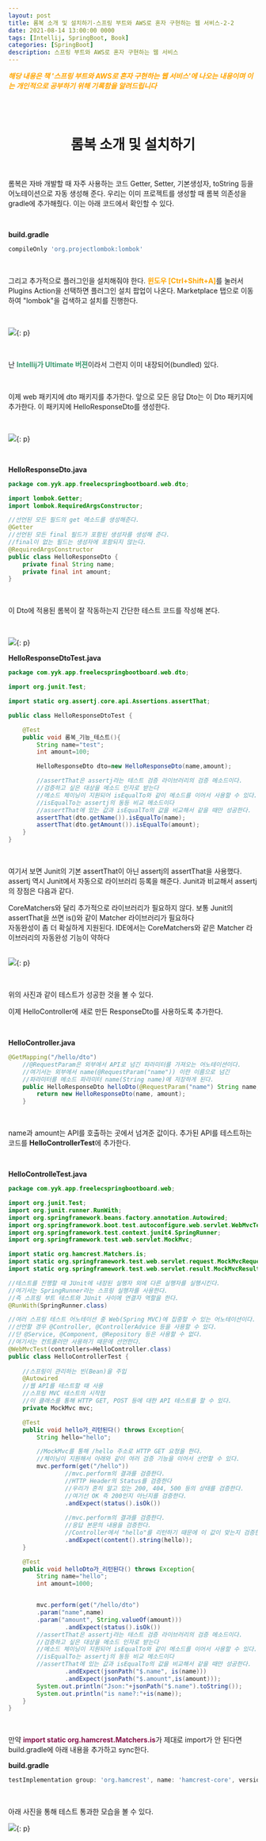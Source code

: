 ```yaml
---
layout: post
title: 롬복 소개 및 설치하기-스프링 부트와 AWS로 혼자 구현하는 웹 서비스-2-2
date: 2021-08-14 13:00:00 0000
tags: [Intellij, SpringBoot, Book]
categories: [SpringBoot]
description: 스프링 부트와 AWS로 혼자 구현하는 웹 서비스
---
```


<span style="color:orange; font-weight:bold">_해당 내용은 책 '스프링 부트와 AWS로 혼자 구현하는 웹 서비스'에 나오는 내용이며 이는 개인적으로 공부하기 위해 기록함을 알려드립니다_</span>

<br><br>

# <center>롬복 소개 및 설치하기</center>

<br>

롬복은 자바 개발할 때 자주 사용하는 코드 Getter, Setter, 기본생성자, toString 등을 어노테이션으로 자동 생성해 준다. 우리는 이미 프로젝트를 생성할 때 롬복 의존성을 gradle에 추가해줬다. 이는 아래 코드에서 확인할 수 있다.

<br>

**build.gradle**

```gradle
compileOnly 'org.projectlombok:lombok'
```

<br>

그리고 추가적으로 플러그인을 설치해줘야 한다. <span style="color:orange; font-weight:bold">윈도우 [Ctrl+Shift+A]</span>를 눌러서 Plugins Action을 선택하면 플러그인 설치 팝업이 나온다. Marketplace 탭으로 이동하여 "lombok"을 겁색하고 설치를 진행한다.

<br>

![](/images/SpringBoot/ImplementingWebServiceWithSpringBootAndAWS-1/2021-08-14-16-59-33.png){: p}

<br>

난 <span style="color:#3D9970; font-weight:bold">Intellij가 Ultimate 버젼</span>이라서 그런지 이미 내장되어(bundled) 있다. 

<br>

이제 web 패키지에 dto 패키지를 추가한다. 앞으로 모든 응답 Dto는 이 Dto 패키지에 추가한다. 이 패키지에 HelloResponseDto를 생성한다.

<br>

![](/images/SpringBoot/ImplementingWebServiceWithSpringBootAndAWS-1/2021-08-14-17-01-53.png){: p}

<br>

**HelloResponseDto.java**

```java
package com.yyk.app.freelecspringbootboard.web.dto;

import lombok.Getter;
import lombok.RequiredArgsConstructor;

//선언된 모든 필드의 get 메소드를 생성해준다.
@Getter
//선언된 모든 final 필드가 포함된 생성자를 생성해 준다.
//final이 없는 필드는 생성자에 포함되지 않는다.
@RequiredArgsConstructor
public class HelloResponseDto {
    private final String name;
    private final int amount;
}

```

<br>

이 Dto에 적용된 롬복이 잘 작동하는지 간단한 테스트 코드를 작성해 본다.

<br>

![](/images/SpringBoot/ImplementingWebServiceWithSpringBootAndAWS-1/2021-08-14-17-04-26.png){: p}

**HelloResponseDtoTest.java**

```java
package com.yyk.app.freelecspringbootboard.web.dto;

import org.junit.Test;

import static org.assertj.core.api.Assertions.assertThat;

public class HelloResponseDtoTest {

    @Test
    public void 롬복_기능_테스트(){
        String name="test";
        int amount=100;

        HelloResponseDto dto=new HelloResponseDto(name,amount);

        //assertThat은 assertj라는 테스트 검증 라이브러리의 검증 메소드이다.
        //검증하고 싶은 대상을 메소드 인자로 받는다
        //메소드 체이닝이 지원되어 isEqualTo와 같이 메소드를 이어서 사용할 수 있다.
        //isEqualTo는 assertj의 동등 비교 메소드이다
        //assertThat에 있는 값과 isEqualTo의 값을 비교해서 같을 때만 성공한다.
        assertThat(dto.getName()).isEqualTo(name);
        assertThat(dto.getAmount()).isEqualTo(amount);
    }
}

```

<br>

여기서 보면 Junit의 기본 assertThat이 아닌 assertj의 assertThat을 사용했다. assertj 역시 Junit에서 자동으로 라이브러리 등록을 해준다. Junit과 비교해서 assertj의 장점은 다음과 같다.

<link rel="stylesheet" href="https: //www.webnots.com/resources/font-awesome/css/font-awesome.min.css">
<link rel="stylesheet" href="/assets/css/webnots.css">

<div class="webnots-success webnots-notification-box">CoreMatchers와 달리 추가적으로 라이브러리가 필요하지 않다. 보통 Junit의 assertThat을 쓰면 is()와 같이 Matcher 라이브러리가 필요하다</div>
<div class="webnots-success webnots-notification-box">자동완성이 좀 더 확실하게 지원된다. IDE에서는 CoreMatchers와 같은 Matcher 라이브러리의 자동완성 기능이 약하다</div>

<br>

![](/images/SpringBoot/ImplementingWebServiceWithSpringBootAndAWS-1/2021-08-14-17-24-05.png){: p}

<br>

위의 사진과 같이 테스트가 성공한 것을 볼 수 있다. 

이제 HelloController에 새로 만든 ResponseDto를 사용하도록 추가한다.

<br>

**HelloController.java**

```java
@GetMapping("/hello/dto")
    //@RequestParam은 외부에서 API로 넘긴 파라미터를 가져오는 어노테이션이다.
    //여기서는 외부에서 name(@RequestParam("name")) 이란 이름으로 넘긴
    //파라미터를 메소드 파라미터 name(String name)에 저장하게 된다.
    public HelloResponseDto helloDto(@RequestParam("name") String name, @RequestParam("amount") int amount){
        return new HelloResponseDto(name, amount);
    }
```

<br>

name과 amount는 API를 호출하는 곳에서 넘겨준 값이다. 추가된 API를 테스트하는 코드를 **HelloControllerTest**에 추가한다.

<br>

**HelloControlleTest.java**

```java
package com.yyk.app.freelecspringbootboard.web;

import org.junit.Test;
import org.junit.runner.RunWith;
import org.springframework.beans.factory.annotation.Autowired;
import org.springframework.boot.test.autoconfigure.web.servlet.WebMvcTest;
import org.springframework.test.context.junit4.SpringRunner;
import org.springframework.test.web.servlet.MockMvc;

import static org.hamcrest.Matchers.is;
import static org.springframework.test.web.servlet.request.MockMvcRequestBuilders.get;
import static org.springframework.test.web.servlet.result.MockMvcResultMatchers.*;

//테스트를 진행할 때 JUnit에 내장된 실행자 외에 다른 실행자를 실행시킨다.
//여기서는 SpringRunner라는 스프링 실행자를 사용한다.
//즉 스프링 부트 테스트와 JUnit 사이에 연결자 역할을 한다.
@RunWith(SpringRunner.class)

//여러 스프링 테스트 어노테이션 중 Web(Spring MVC)에 집중할 수 있는 어노테이션이다.
//선언할 경우 @Controller, @ControllerAdvice 등을 사용할 수 있다.
//단 @Service, @Component, @Repository 등은 사용할 수 없다.
//여기서는 컨트롤러만 사용하기 때문에 선언한다.
@WebMvcTest(controllers=HelloController.class)
public class HelloControllerTest {
    
    //스프링이 관리하는 빈(Bean)을 주입
    @Autowired
    //웹 API를 테스트할 때 사용
    //스프링 MVC 테스트의 시작점
    //이 클래스를 통해 HTTP GET, POST 등에 대한 API 테스트를 할 수 있다.
    private MockMvc mvc;

    @Test
    public void hello가_리턴된다() throws Exception{
        String hello="hello";

        //MockMvc를 통해 /hello 주소로 HTTP GET 요청을 한다.
        //체이닝이 지원해서 아래와 같이 여러 검증 기능을 이어서 선언할 수 있다.
        mvc.perform(get("/hello"))
                //mvc.perform의 결과를 검증한다.
                //HTTP Header의 Status를 검증한다
                //우리가 흔히 알고 있는 200, 404, 500 등의 상태를 검증한다.
                //여기선 OK 즉 200인지 아닌지를 검증한다.
                .andExpect(status().isOk())
                
                //mvc.perform의 결과를 검증한다.
                //응답 본문의 내용을 검증한다.
                //Controller에서 "hello"를 리턴하기 때문에 이 값이 맞는지 검증한다. 
                .andExpect(content().string(hello));
    }

    @Test
    public void helloDto가_리턴된다() throws Exception{
        String name="hello";
        int amount=1000;


        mvc.perform(get("/hello/dto")
        .param("name",name)
        .param("amount", String.valueOf(amount)))
                .andExpect(status().isOk())
        //assertThat은 assertj라는 테스트 검증 라이브러리의 검증 메소드이다.
        //검증하고 싶은 대상을 메소드 인자로 받는다
        //메소드 체이닝이 지원되어 isEqualTo와 같이 메소드를 이어서 사용할 수 있다.
        //isEqualTo는 assertj의 동등 비교 메소드이다
        //assertThat에 있는 값과 isEqualTo의 값을 비교해서 같을 때만 성공한다.
                .andExpect(jsonPath("$.name", is(name)))
                .andExpect(jsonPath("$.amount",is(amount)));
        System.out.println("Json:"+jsonPath("$.name").toString());
        System.out.println("is name?:"+is(name));
    }
}

```

<br>

만약 <span style="color:#85144b; font-weight:bold">import static org.hamcrest.Matchers.is</span>가 제대로 import가 안 된다면 build.gradle에 아래 내용을 추가하고 sync한다.

**build.gradle**

```gradle
testImplementation group: 'org.hamcrest', name: 'hamcrest-core', version: '2.2'
```

<br>

아래 사진을 통해 테스트 통과한 모습을 볼 수 있다.

![](/images/SpringBoot/ImplementingWebServiceWithSpringBootAndAWS-1/2021-08-14-18-16-03.png){: p}